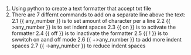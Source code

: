 1. Using python to create a text formatter that accept txt file
2. There are 7 differnt commands to add on a separate line above the text:
	2.1 {{ any_number }} is to set amount of character per a line
	2.2 {{ >any_number }} is to set indent spaces
	2.3 {{ on }} is to activate the formatter
	2.4 {{ off }} is to inactivate the formatter
	2.5 {{ ! }} is to swwitch on aand off mode
	2.6 {{ +>any_number }} to add more indent spaces
	2.7 {{ ->any_number }} to reduce indent spaces